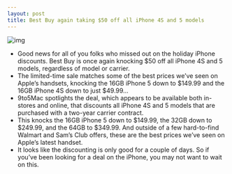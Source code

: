 ```yaml
---
layout: post
title: Best Buy again taking $50 off all iPhone 4S and 5 models
---
```

![img](http://media.idownloadblog.com/wp-content/uploads/2013/01/best-buy-iphone-sale-again.png)
* Good news for all of you folks who missed out on the holiday iPhone discounts. Best Buy is once again knocking $50 off all iPhone 4S and 5 models, regardless of model or carrier.
* The limited-time sale matches some of the best prices we’ve seen on Apple’s handsets, knocking the 16GB iPhone 5 down to $149.99 and the 16GB iPhone 4S down to just $49.99…
* 9to5Mac spotlights the deal, which appears to be available both in-stores and online, that discounts all iPhone 4S and 5 models that are purchased with a two-year carrier contract.
* This knocks the 16GB iPhone 5 down to $149.99, the 32GB down to $249.99, and the 64GB to $349.99. And outside of a few hard-to-find Walmart and Sam’s Club offers, these are the best prices we’ve seen on Apple’s latest handset.
* It looks like the discounting is only good for a couple of days. So if you’ve been looking for a deal on the iPhone, you may not want to wait on this.

